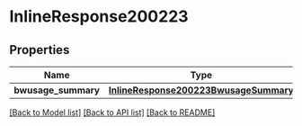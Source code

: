 # InlineResponse200223

## Properties
Name | Type | Description | Notes
------------ | ------------- | ------------- | -------------
**bwusage_summary** | [**InlineResponse200223BwusageSummary**](InlineResponse200223BwusageSummary.md) |  | [optional] 

[[Back to Model list]](../README.md#documentation-for-models) [[Back to API list]](../README.md#documentation-for-api-endpoints) [[Back to README]](../README.md)

